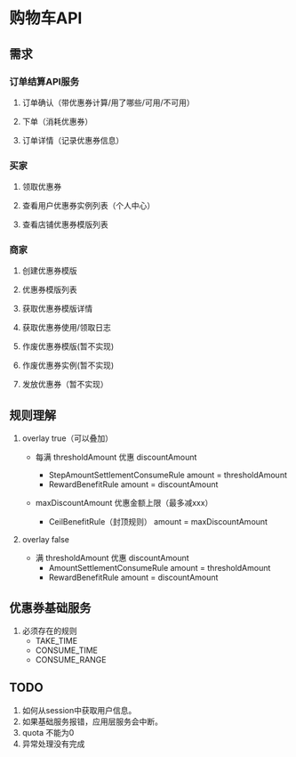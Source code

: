 # 购物车API

## 需求
### 订单结算API服务

1. 订单确认（带优惠券计算/用了哪些/可用/不可用）

2. 下单（消耗优惠券）

3. 订单详情（记录优惠券信息）


### 买家

1. 领取优惠券

2. 查看用户优惠券实例列表（个人中心）

3. 查看店铺优惠券模版列表

### 商家

1. 创建优惠券模版

2. 优惠券模版列表

3. 获取优惠券模版详情

4. 获取优惠券使用/领取日志

5. 作废优惠券模版(暂不实现)

6. 作废优惠券实例(暂不实现)

7. 发放优惠券（暂不实现）


## 规则理解
1. overlay true（可以叠加）
   * 每满  thresholdAmount 优惠 discountAmount   
     * StepAmountSettlementConsumeRule amount = thresholdAmount
     * RewardBenefitRule amount = discountAmount
  
   * maxDiscountAmount 优惠金额上限（最多减xxx）
     * CeilBenefitRule（封顶规则） amount = maxDiscountAmount
  
2. overlay false
   * 满 thresholdAmount 优惠 discountAmount 
     * AmountSettlementConsumeRule amount = thresholdAmount
     * RewardBenefitRule amount = discountAmount


## 优惠券基础服务
1. 必须存在的规则
   * TAKE_TIME
   * CONSUME_TIME
   * CONSUME_RANGE


## TODO
1. 如何从session中获取用户信息。
2. 如果基础服务报错，应用层服务会中断。
3. quota 不能为0
4. 异常处理没有完成

